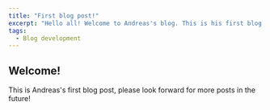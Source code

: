 ```yaml
---
title: "First blog post!"
excerpt: "Hello all! Welcome to Andreas's blog. This is his first blog post, please look forward for more posts in the future!"
tags:
  - Blog development
---
```


## Welcome!
This is Andreas's first blog post, please look forward for more posts in the future!